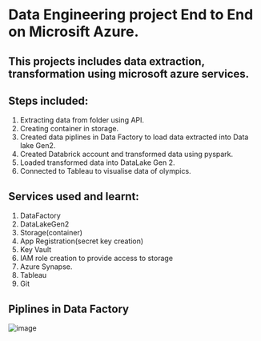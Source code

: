# Data Engineering project End to End on Microsift Azure.
## This projects includes data extraction, transformation using microsoft azure services.

## Steps included:
 1. Extracting data from folder using API.
 2. Creating container in storage.
 3. Created data piplines in Data Factory to load data extracted into Data lake Gen2.
 4. Created Databrick account and transformed data using pyspark.
 5. Loaded transformed data into DataLake Gen 2. 
 7. Connected to Tableau to visualise data of olympics.

## Services used and learnt:
1. DataFactory
2. DataLakeGen2
3. Storage(container)
4. App Registration(secret key creation)
5. Key Vault
6. IAM role creation to provide access to storage
7. Azure Synapse.
8. Tableau
9. Git

## Piplines in Data Factory
![image](https://github.com/Aishwaryasjsu/DE_Piplineonazure/assets/111553278/f60c188f-d8e5-4f9b-bd8f-111e42e8ea0a)

